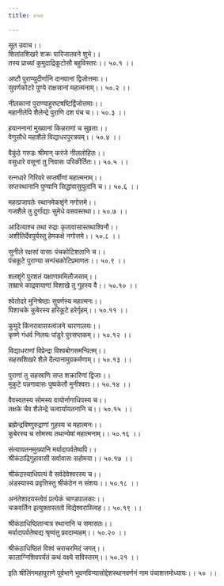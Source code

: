 ```yaml
---
title: ०५०

---
```

सूत उवाच।।  
शितांतशिखरे शक्रः पारिजातवने शुभे।।  
तस्य प्राच्यां कुमुदाद्रिकूटोसौ बहुविस्तरः।। ५०.१ ।।  
  
अष्टौ पुराण्युदीर्णानि दानवानां द्विजोत्तमाः।।  
सुवर्णकोटरे पुण्ये राक्षसानां महात्मनाम्।। ५०.२ ।।  
  
नीलकानां पुराण्याहुरष्टषष्टिर्द्विजोत्तमाः।।  
महानीलेपि शैलेन्द्रे पुराणि दश पंच च।। ५०.३ ।।  
  
हयाननानां मुख्यानां किन्नराणां च सुव्रताः।।  
वेणुसौधे महाशैले विद्याधरपुरत्रयम्।। ५०.४ ।।  
  
वैकुंठे गरुडः श्रीमान् करंजे नीललोहितः।।  
वसुधारे वसूनां तु निवासः परिकीर्तितः।। ५०.५ ।।  
  
रत्नधारे गिरिवरे सप्तर्षीणां महात्मनाम्।।  
सप्तस्थानानि पुण्यानि सिद्धावासुयुतानि च।। ५०.६ ।।  
  
महत्प्रजापतेः स्थानमेकशृंगे नगोत्तमे।।  
गजशैले तु दुर्गाद्याः सुमेधे वसवस्तथा।। ५०.७ ।।  
  
आदित्याश्च तथा रुद्राः कृतावासास्तथाश्विनौ।।  
अशीतिर्देवपुर्यस्तु हेमकक्षे नगोत्तमे।। ५०.८ ।।  
  
सुनीले रक्षसां वासाः पंचकोटिशतानि च।।  
पंचकूटे पुराण्या सन्पंचकोटिप्रमाणतः।। ५०.९ ।।  
  
शतशृंगे पुरशतं यक्षाणाममितौजसाम्।।  
ताम्राभे काद्रवायाणां विशाखे तु गुहस्य वै।। ५०.१० ।।  
  
श्वेतोदरे मुनिश्रेष्ठाः सुपर्णस्य महात्मनः।।  
पिशाचके कुबेरस्य हरिकूटे हरेर्गृहम्।। ५०.११ ।।  
  
कुमुदे किंनरावासस्त्वंजने चारणालयः।।  
कृष्णे गंधर्व निलयः पांडुरे पुरसप्तकम्।। ५०.१२ ।।  
  
विद्याधराणां विप्रेन्द्रा विश्वबोगसमन्वितम्।।  
सहस्रशिखरे शैले दैत्यानामुग्रकर्मणाम्।। ५०.१३ ।।  
  
पुराणां तु सहस्राणि सप्त शक्रारिणां द्विजाः।।  
मुकुटे पन्नगावासः पुष्पकेतौ मुनीश्वराः।। ५०.१४ ।।  
  
वैवस्वतस्य सोमस्य वायोर्नागाधिपस्य च।।  
तक्षके चैव शैलेन्द्रे चत्वार्यायतनानि च।। ५०.१५ ।।  
  
ब्रह्मेन्द्रविष्णुरुद्राणां गुहस्य च महात्मनः।।  
कुबेरस्य च सोमस्य तथान्येषां महात्मनाम्।। ५०.१६ ।।  
  
संत्यायतनमुख्यानि मर्यादापर्वतेष्वपि।।  
श्रीकंठाद्रिगुहावासी सर्वावासः सहोमया।। ५०.१७ ।।  
  
श्रीकंठस्याधिपत्यं वै सर्वदेवेश्वरस्य च।।  
अंडस्यास्य प्रवृत्तिस्तु श्रीकंठेन न संशयः।। ५०.१८ ।।  
  
अनंतेशादयस्त्वेवं प्रत्येकं चाण्डपालकाः।।  
चक्रवर्तिन इत्युक्तास्ततो विद्येश्वरास्त्विह।। ५०.१९ ।।  
  
श्रीकंठाधिष्ठितान्यत्र स्थानानि च समासतः।।  
मर्यादापर्वतेष्वद्य श्रृण्वंतु प्रवदाम्यहम्।। ५०.२० ।।  
  
श्रीकंठाधिष्ठितं विश्वं चराचरमिदं जगत्।।  
कालाग्निशिवपर्यंतं कथं वक्ष्ये सविस्तरम्।। ५०.२१ ।।  
  
इति श्रीलिंगमहापुराणे पूर्वभागे भुवनविन्यासोद्देशस्थानवर्णनं नाम पंचाशत्तमोध्यायः।। ५० ।।